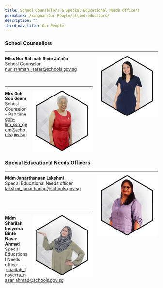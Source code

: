 ```yaml
---
title: School Counsellors & Special Educational Needs Officers
permalink: /xingnan/Our-People/allied-educators/
description: ""
third_nav_title: Our People
---
```

### School Counsellors


* * *

<img src="/images/Our%20Staff/03%20EAS%20and%20Others/ae2.png" style="width:200px;height:200px;margin-left:15px;" align = "right"> 

**Miss Nur Rahmah Binte Ja'afar**
<br>School Counselor<br>
[nur\_rahmah\_jaafar@schools.gov.sg](mailto:nur_rahmah_jaafar@schools.gov.sg) <br><br>
<br>


* * *
<img src="/images/Our%20Staff/03%20EAS%20and%20Others/ae1.png" style="width:200px;height:200px;margin-left:15px;" align = "right"> **Mrs Goh Soo Geem**
<br>School Counselor - Part time<br>
[goh-lim\_soo\_geem@schools.gov.sg](mailto:goh-lim_soo_geem@schools.gov.sg) 
<br>
<br>
<br>
<br>



### Special Educational Needs Officers
***
<img src="/images/Our%20Staff/03%20EAS%20and%20Others/ae4.png" style="width:200px;height:200px;margin-left:15px;" align = "right"> **Mdm Janarthanaan Lakshmi**<br>
Special Educational Needs officer<br>
[lakshmi\_janarthanan@schools.gov.sg](mailto:lakshmi_janarthanan@schools.gov.sg) <br><br>
<br>
<br>

* * *

<img src="/images/Our%20Staff/03%20EAS%20and%20Others/ae6.png" style="width:200px;height:200px;margin-left:15px;" align = "right"> **Mdm  Sharifah Insyeera Binte Nasar Ahmad** <br>
Special Educational Needs officer<br>
 [sharifah\_insyeera\_nasar\_ahmad@schools.gov.sg](mailto:sharifah_insyeera_nasar_ahmad@schools.gov.sg)<br><br>
<br>
<br>

